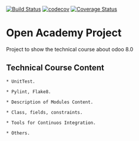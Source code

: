 [![Build Status](https://travis-ci.org/gquilarque/openacademy-project.svg?branch=master)](https://travis-ci.org/gquilarque/openacademy-project)
[![codecov](https://codecov.io/gh/gquilarque/openacademy-project/branch/master/graph/badge.svg)](https://codecov.io/gh/gquilarque/openacademy-project)
[![Coverage Status](https://coveralls.io/repos/github/gquilarque/openacademy-project/badge.svg)](https://coveralls.io/github/gquilarque/openacademy-project)

Open Academy Project
====================

Project to show the technical course about odoo 8.0 

Technical Course Content
------------------------

    * UnitTest.

    * Pylint, Flake8.

    * Description of Modules Content.

    * Class, fields, constraints.

    * Tools for Continuos Integration.

    * Others.